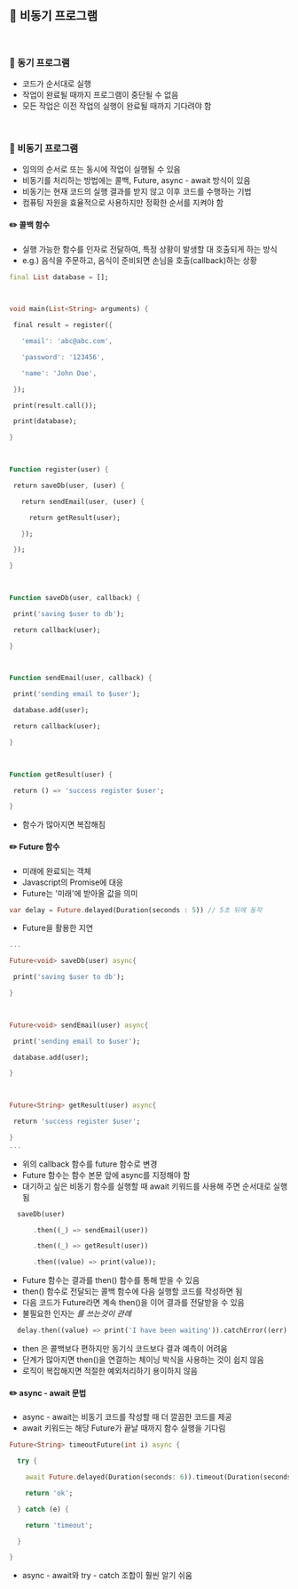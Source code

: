 ## 📖 비동기 프로그램
<br>

### 📄 동기 프로그램
- 코드가 순서대로 실행
- 작업이 완료될 때까지 프로그램이 중단될 수 없음
- 모든 작업은 이전 작업의 실행이 완료될 때까지 기다려야 함
<br>

### 📄 비동기 프로그램
- 임의의 순서로 또는 동시에 작업이 실행될 수 있음
- 비동기를 처리하는 방법에는 콜백, Future, async - await 방식이 있음
- 비동기는 현재 코드의 실행 결과를 받지 않고 이후 코드를 수행하는 기법
- 컴퓨팅 자원을 효율적으로 사용하지만 정확한 순서를 지켜야 함
#### ✏️ 콜백 함수
- 실행 가능한 함수를 인자로 전달하여, 특정 상황이 발생할 대 호출되게 하는 방식
- e.g.) 음식을 주문하고, 음식이 준비되면 손님을 호출(callback)하는 상황
``` dart
final List database = [];

  

void main(List<String> arguments) {

 final result = register({

   'email': 'abc@abc.com',

   'password': '123456',

   'name': 'John Doe',

 });

 print(result.call());

 print(database);

}

  

Function register(user) {

 return saveDb(user, (user) {

   return sendEmail(user, (user) {

     return getResult(user);

   });

 });

}

  

Function saveDb(user, callback) {

 print('saving $user to db');

 return callback(user);

}

  

Function sendEmail(user, callback) {

 print('sending email to $user');

 database.add(user);

 return callback(user);

}

  

Function getResult(user) {

 return () => 'success register $user';

}
```
- 함수가 많아지면 복잡해짐

#### ✏️ Future 함수
- 미래에 완료되는 객체
- Javascript의 Promise에 대응
- Future는 '미래'에 받아올 값을 의미
```dart
var delay = Future.delayed(Duration(seconds : 5)) // 5초 뒤에 동작
```
- Future을 활용한 지연

```dart
...

Future<void> saveDb(user) async{

 print('saving $user to db');

}

  

Future<void> sendEmail(user) async{

 print('sending email to $user');

 database.add(user);

}

  

Future<String> getResult(user) async{

 return 'success register $user';

}
...
```
- 위의 callback 함수를 future 함수로 변경 
- Future 함수는 함수 본문 앞에 async를 지정해야 함
- 대기하고 싶은 비동기 함수를 실행할 때 await 키워드를 사용해 주면 순서대로 실행됨

```dart
  saveDb(user)

      .then((_) => sendEmail(user))

      .then((_) => getResult(user))

      .then((value) => print(value));
```

- Future 함수는 결과를 then() 함수를 통해 받을 수 있음
- then() 함수로 전달되는 콜백 함수에 다음 실행할 코드를 작성하면 됨
- 다음 코드가 Future라면 계속 then()을 이어 결과를 전달받을 수 있음
- 불필요한 인자는 _를 쓰는것이 관례_
```dart
  delay.then((value) => print('I have been waiting')).catchError((err) => print(err));
```
- then 은 콜백보다 편하지만 동기식 코드보다 결과 예측이 어려움
- 단계가 많아지면 then()을 연결하는 체이닝 박식을 사용하는 것이 쉽지 않음
- 로직이 복잡해지면 적절한 예외처리하기 용이하지 않음

#### ✏️ async - await 문법
- async - await는 비동기 코드를 작성할 때 더 깔끔한 코드를 제공
- await 키워드는 해당 Future가 끝날 때까지 함수 실행을 기다림
```dart
Future<String> timeoutFuture(int i) async {

  try {

    await Future.delayed(Duration(seconds: 6)).timeout(Duration(seconds: i));

    return 'ok';

  } catch (e) {

    return 'timeout';

  }

}
```
- async - await와 try - catch 조합이 훨씬 알기 쉬움
